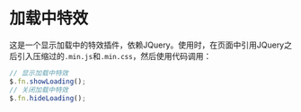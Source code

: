 # 加载中特效

这是一个显示加载中的特效插件，依赖JQuery。使用时，在页面中引用JQuery之后引入压缩过的`.min.js`和`.min.css`，然后使用代码调用：

```javascript
// 显示加载中特效
$.fn.showLoading();
// 关闭加载中特效
$.fn.hideLoading();
```
